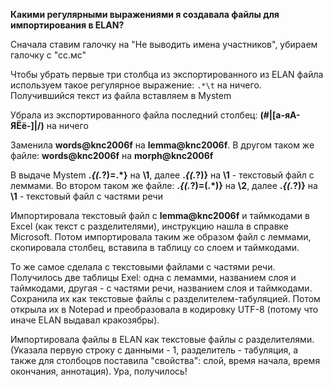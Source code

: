 **Какими регулярными выражениями я создавала файлы для импортирования в ELAN?**

Сначала ставим галочку на "Не выводить имена участников", убираем галочку с "сс.мс"

Чтобы убрать первые три столбца из экспортированного из ELAN файла используем такое регулярное выражение: `.*\t` на ничего. Получившийся текст из файла вставляем в Mystem

Убрала из экспортированного файла последний столбец: **(#|[а-яА-ЯЁё-]|/)** на ничего

Заменила **words@knc2006f** на **lemma@knc2006f**. В другом таком же файле: **words@knc2006f** на **morph@knc2006f**

В выдаче Mystem **.*{(.*?)=.*}** на **\1**, далее **.*{(.*?)}** на **\1** - текстовый файл с леммами. Во втором таком же файле: **.*{(.*?)=(.*)}** на **\2**, далее **.*{(.*?)}** на **\1** - текстовый файл с частями речи

Импортировала текстовый файл c  **lemma@knc2006f** и таймкодами в Excel (как текст с разделителями), инструкцию нашла в справке Microsoft. Потом импортировала таким же образом файл с леммами, скопировала столбец, вставила в таблицу со слоем и таймкодами.

То же самое сделала с текстовыми файлами с частями речи. Получилось две таблицы Exel: одна с лемамми, названием слоя и таймкодами, другая - с частями речи, названием слоя и таймкодами. Сохранила их как текстовые файлы с разделителем-табуляцией. Потом открыла их в Notepad и преобразовала в кодировку UTF-8 (потому что иначе ELAN выдавал кракозябры).

Импортировала файлы в ELAN как текстовые файлы с разделителями. (Указала первую строку с данными - 1, разделитель - табуляция, а также для столбоцов поставила "свойства": слой, время начала, время окончания, аннотация). Ура, получилось!
